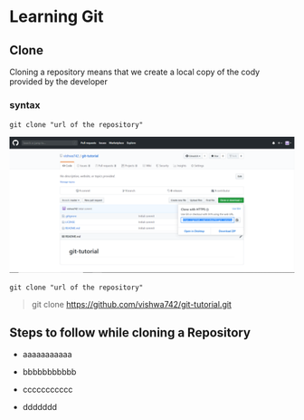# Learning Git
## Clone
Cloning a repository means that we create a local copy of the cody provided by the developer
### syntax 
```
git clone "url of the repository"

```
![](Screenshots/clone2.png)


```
git clone "url of the repository"

```
> git clone https://github.com/vishwa742/git-tutorial.git

## Steps to follow while cloning a Repository
 -  aaaaaaaaaaa
 
 -  bbbbbbbbbbb
   -  ccccccccccc
   -  ddddddd

